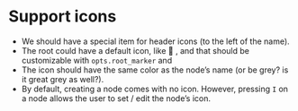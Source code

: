 # Support icons

- We should have a special item for header icons (to the left of the name).
- The root could have a default icon, like  , and that should be customizable with `opts.root_marker` and
- The icon should have the same color as the node’s name (or be grey? is it great grey as well?).
- By default, creating a node comes with no icon. However, pressing `I` on a node allows the user to set / edit the
  node’s icon.
